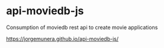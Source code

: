 # api-moviedb-js
Consumption of moviedb rest api to create movie applications

https://jorgemunera.github.io/api-moviedb-js/
